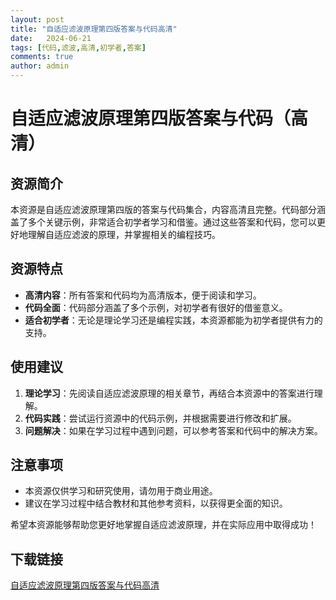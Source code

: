 ```yaml
---
layout: post
title: "自适应滤波原理第四版答案与代码高清"
date:   2024-06-21
tags: [代码,滤波,高清,初学者,答案]
comments: true
author: admin
---
```

# 自适应滤波原理第四版答案与代码（高清）

## 资源简介
本资源是自适应滤波原理第四版的答案与代码集合，内容高清且完整。代码部分涵盖了多个关键示例，非常适合初学者学习和借鉴。通过这些答案和代码，您可以更好地理解自适应滤波的原理，并掌握相关的编程技巧。

## 资源特点
- **高清内容**：所有答案和代码均为高清版本，便于阅读和学习。
- **代码全面**：代码部分涵盖了多个示例，对初学者有很好的借鉴意义。
- **适合初学者**：无论是理论学习还是编程实践，本资源都能为初学者提供有力的支持。

## 使用建议
1. **理论学习**：先阅读自适应滤波原理的相关章节，再结合本资源中的答案进行理解。
2. **代码实践**：尝试运行资源中的代码示例，并根据需要进行修改和扩展。
3. **问题解决**：如果在学习过程中遇到问题，可以参考答案和代码中的解决方案。

## 注意事项
- 本资源仅供学习和研究使用，请勿用于商业用途。
- 建议在学习过程中结合教材和其他参考资料，以获得更全面的知识。

希望本资源能够帮助您更好地掌握自适应滤波原理，并在实际应用中取得成功！

## 下载链接

[自适应滤波原理第四版答案与代码高清](https://pan.quark.cn/s/da63565be580)